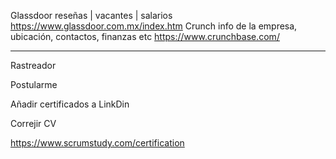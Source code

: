 Glassdoor reseñas | vacantes | salarios
https://www.glassdoor.com.mx/index.htm
Crunch info de la empresa, ubicación, contactos, finanzas etc
https://www.crunchbase.com/ 


---
Rastreador

Postularme

Añadir certificados a LinkDin

Correjir CV


https://www.scrumstudy.com/certification
